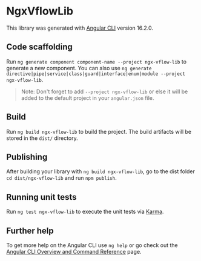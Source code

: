# NgxVflowLib

This library was generated with [Angular CLI](https://github.com/angular/angular-cli) version 16.2.0.

## Code scaffolding

Run `ng generate component component-name --project ngx-vflow-lib` to generate a new component. You can also use `ng generate directive|pipe|service|class|guard|interface|enum|module --project ngx-vflow-lib`.
> Note: Don't forget to add `--project ngx-vflow-lib` or else it will be added to the default project in your `angular.json` file. 

## Build

Run `ng build ngx-vflow-lib` to build the project. The build artifacts will be stored in the `dist/` directory.

## Publishing

After building your library with `ng build ngx-vflow-lib`, go to the dist folder `cd dist/ngx-vflow-lib` and run `npm publish`.

## Running unit tests

Run `ng test ngx-vflow-lib` to execute the unit tests via [Karma](https://karma-runner.github.io).

## Further help

To get more help on the Angular CLI use `ng help` or go check out the [Angular CLI Overview and Command Reference](https://angular.io/cli) page.

